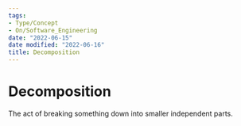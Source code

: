 ```yaml
---
tags:
- Type/Concept
- On/Software_Engineering
date: "2022-06-15"
date modified: "2022-06-16"
title: Decomposition
---
```


# Decomposition
The act of breaking something down into smaller independent parts.
